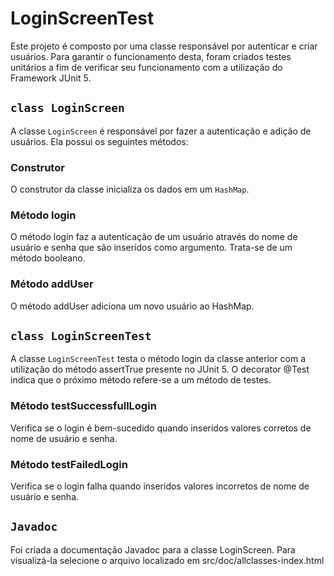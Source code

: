 # LoginScreenTest

Este projeto é composto por uma classe responsável por autenticar e criar usuários.
Para garantir o funcionamento desta, foram criados testes unitários a fim de verificar seu funcionamento com a utilização do Framework JUnit 5.

## `class LoginScreen` 

A classe `LoginScreen` é responsável por fazer a autenticação e adição de usuários. Ela possui os seguintes métodos:

### Construtor

O construtor da classe inicializa os dados em um `HashMap`.

### Método login
O método login faz a autenticação de um usuário através do nome de usuário e senha que são inseridos como argumento. Trata-se de um método booleano.

### Método addUser
O método addUser adiciona um novo usuário ao HashMap.

## `class LoginScreenTest `
A classe `LoginScreenTest` testa o método login da classe anterior com a utilização do método assertTrue presente no JUnit 5. O decorator @Test indica que o próximo método refere-se a um método de testes.

### Método testSuccessfullLogin
Verifica se o login é bem-sucedido quando inseridos valores corretos de nome de usuário e senha.

### Método testFailedLogin
Verifica se o login falha quando inseridos valores incorretos de nome de usuário e senha.

## `Javadoc` 
Foi criada a documentação Javadoc para a classe LoginScreen. Para visualizá-la  selecione o arquivo localizado em src/doc/allclasses-index.html
